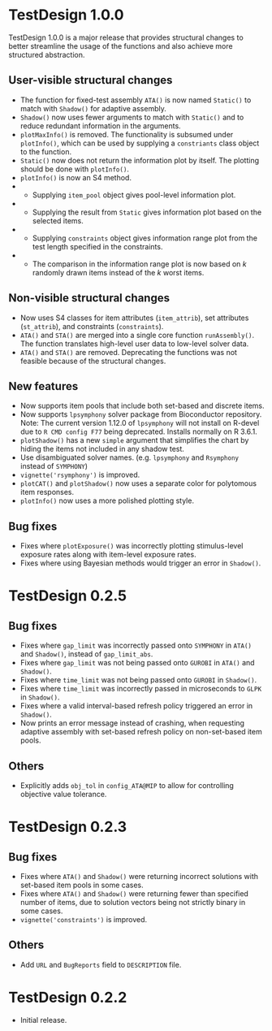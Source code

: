 # TestDesign 1.0.0

TestDesign 1.0.0 is a major release that provides structural changes to better streamline the usage of the functions and also achieve more structured abstraction.

## User-visible structural changes

* The function for fixed-test assembly `ATA()` is now named `Static()` to match with `Shadow()` for adaptive assembly.
* `Shadow()` now uses fewer arguments to match with `Static()` and to reduce redundant information in the arguments.
* `plotMaxInfo()` is removed. The functionality is subsumed under `plotInfo()`, which can be used by supplying a `constriants` class object to the function.
* `Static()` now does not return the information plot by itself. The plotting should be done with `plotInfo()`.
* `plotInfo()` is now an S4 method.
* * Supplying `item_pool` object gives pool-level information plot.
* * Supplying the result from `Static` gives information plot based on the selected items.
* * Supplying `constraints` object gives information range plot from the test length specified in the constraints.
* * The comparison in the information range plot is now based on *k* randomly drawn items instead of the *k* worst items.

## Non-visible structural changes

* Now uses S4 classes for item attributes (`item_attrib`), set attributes (`st_attrib`), and constraints (`constraints`).
* `ATA()` and `STA()` are merged into a single core function `runAssembly()`. The function translates high-level user data to low-level solver data.
* `ATA()` and `STA()` are removed. Deprecating the functions was not feasible because of the structural changes.

## New features

* Now supports item pools that include both set-based and discrete items.
* Now supports `lpsymphony` solver package from Bioconductor repository. Note: The current version 1.12.0 of `lpsymphony` will not install on R-devel due to `R CMD config F77` being deprecated. Installs normally on R 3.6.1.
* `plotShadow()` has a new `simple` argument that simplifies the chart by hiding the items not included in any shadow test.
* Use disambiguated solver names. (e.g. `lpsymphony` and `Rsymphony` instead of `SYMPHONY`)
* `vignette('rsymphony')` is improved.
* `plotCAT()` and `plotShadow()` now uses a separate color for polytomous item responses.
* `plotInfo()` now uses a more polished plotting style.

## Bug fixes

* Fixes where `plotExposure()` was incorrectly plotting stimulus-level exposure rates along with item-level exposure rates.
* Fixes where using Bayesian methods would trigger an error in `Shadow()`.

# TestDesign 0.2.5

## Bug fixes

* Fixes where `gap_limit` was incorrectly passed onto `SYMPHONY` in `ATA()` and `Shadow()`, instead of `gap_limit_abs`.
* Fixes where `gap_limit` was not being passed onto `GUROBI` in `ATA()` and `Shadow()`.
* Fixes where `time_limit` was not being passed onto `GUROBI` in `Shadow()`.
* Fixes where `time_limit` was incorrectly passed in microseconds to `GLPK` in `Shadow()`.
* Fixes where a valid interval-based refresh policy triggered an error in `Shadow()`.
* Now prints an error message instead of crashing, when requesting adaptive assembly with set-based refresh policy on non-set-based item pools.

## Others

* Explicitly adds `obj_tol` in `config_ATA@MIP` to allow for controlling objective value tolerance.

# TestDesign 0.2.3

## Bug fixes

* Fixes where `ATA()` and `Shadow()` were returning incorrect solutions with set-based item pools in some cases.
* Fixes where `ATA()` and `Shadow()` were returning fewer than specified number of items, due to solution vectors being not strictly binary in some cases.
* `vignette('constraints')` is improved.

## Others

* Add `URL` and `BugReports` field to `DESCRIPTION` file.

# TestDesign 0.2.2

* Initial release.

